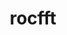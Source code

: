 ---
title: "rocfft"
layout: cache
categories: [package, develop]
meta: {"versions": ["6.1.2"], "compilers": ["gcc@=11.4.0"], "oss": ["ubuntu22.04"], "platforms": ["linux"], "targets": ["x86_64_v3"], "stacks": ["e4s", "ml-linux-x86_64-rocm", "root"], "num_specs": 19, "num_specs_by_stack": {"root": 19, "e4s": 2, "ml-linux-x86_64-rocm": 7}}
spec_details: [{"hash": "rknvzoocomnkoe4tn57fc77k3q7xkdnk", "compiler": "gcc@=11.4.0", "versions": ["6.1.2"], "os": "ubuntu22.04", "platform": "linux", "target": "x86_64_v3", "variants": ["amdgpu_target=auto", "amdgpu_target_sram_ecc=auto", "build_system=cmake", "build_type=Release", "generator=make", "~ipo", "patches=0f79d30"], "stacks": ["root"], "size": "-", "tarball": "https://binaries.spack.io/develop/build_cache/linux-ubuntu22.04-x86_64_v3/gcc-11.4.0/rocfft-6.1.2/linux-ubuntu22.04-x86_64_v3-gcc-11.4.0-rocfft-6.1.2-rknvzoocomnkoe4tn57fc77k3q7xkdnk.spack"}, {"hash": "4zgz7zx6dlvyf6ukcu6e7t2rgssnishy", "compiler": "gcc@=11.4.0", "versions": ["6.1.2"], "os": "ubuntu22.04", "platform": "linux", "target": "x86_64_v3", "variants": ["amdgpu_target=auto", "amdgpu_target_sram_ecc=auto", "build_system=cmake", "build_type=Release", "generator=make", "~ipo", "patches=0f79d30"], "stacks": ["root"], "size": "-", "tarball": "https://binaries.spack.io/develop/build_cache/linux-ubuntu22.04-x86_64_v3/gcc-11.4.0/rocfft-6.1.2/linux-ubuntu22.04-x86_64_v3-gcc-11.4.0-rocfft-6.1.2-4zgz7zx6dlvyf6ukcu6e7t2rgssnishy.spack"}, {"hash": "jyhuxm2mallr27ggs2jcm3qs4vivinas", "compiler": "gcc@=11.4.0", "versions": ["6.1.2"], "os": "ubuntu22.04", "platform": "linux", "target": "x86_64_v3", "variants": ["amdgpu_target=auto", "amdgpu_target_sram_ecc=auto", "build_system=cmake", "build_type=Release", "generator=make", "~ipo", "patches=0f79d30"], "stacks": ["root"], "size": "-", "tarball": "https://binaries.spack.io/develop/build_cache/linux-ubuntu22.04-x86_64_v3/gcc-11.4.0/rocfft-6.1.2/linux-ubuntu22.04-x86_64_v3-gcc-11.4.0-rocfft-6.1.2-jyhuxm2mallr27ggs2jcm3qs4vivinas.spack"}, {"hash": "mgmd7yx2peh5azj474lmwx2lpvxd7zqn", "compiler": "gcc@=11.4.0", "versions": ["6.1.2"], "os": "ubuntu22.04", "platform": "linux", "target": "x86_64_v3", "variants": ["amdgpu_target=auto", "amdgpu_target_sram_ecc=auto", "build_system=cmake", "build_type=Release", "generator=make", "~ipo", "patches=0f79d30"], "stacks": ["e4s", "root"], "size": "-", "tarball": "https://binaries.spack.io/develop/build_cache/linux-ubuntu22.04-x86_64_v3/gcc-11.4.0/rocfft-6.1.2/linux-ubuntu22.04-x86_64_v3-gcc-11.4.0-rocfft-6.1.2-mgmd7yx2peh5azj474lmwx2lpvxd7zqn.spack"}, {"hash": "45i3dnmopeglnynzkjtnc4vtjrj4l6wf", "compiler": "gcc@=11.4.0", "versions": ["6.1.2"], "os": "ubuntu22.04", "platform": "linux", "target": "x86_64_v3", "variants": ["amdgpu_target=auto", "amdgpu_target_sram_ecc=auto", "build_system=cmake", "build_type=Release", "generator=make", "~ipo", "patches=0f79d30"], "stacks": ["root"], "size": "-", "tarball": "https://binaries.spack.io/develop/build_cache/linux-ubuntu22.04-x86_64_v3/gcc-11.4.0/rocfft-6.1.2/linux-ubuntu22.04-x86_64_v3-gcc-11.4.0-rocfft-6.1.2-45i3dnmopeglnynzkjtnc4vtjrj4l6wf.spack"}, {"hash": "3nh3sduafsaomqsm4epz5tx5n5jiyryr", "compiler": "gcc@=11.4.0", "versions": ["6.1.2"], "os": "ubuntu22.04", "platform": "linux", "target": "x86_64_v3", "variants": ["amdgpu_target=auto", "amdgpu_target_sram_ecc=auto", "build_system=cmake", "build_type=Release", "generator=make", "~ipo", "patches=0f79d30"], "stacks": ["root"], "size": "-", "tarball": "https://binaries.spack.io/develop/build_cache/linux-ubuntu22.04-x86_64_v3/gcc-11.4.0/rocfft-6.1.2/linux-ubuntu22.04-x86_64_v3-gcc-11.4.0-rocfft-6.1.2-3nh3sduafsaomqsm4epz5tx5n5jiyryr.spack"}, {"hash": "bt6mv7fvx5nznamtr4rhnsl7652dyjap", "compiler": "gcc@=11.4.0", "versions": ["6.1.2"], "os": "ubuntu22.04", "platform": "linux", "target": "x86_64_v3", "variants": ["amdgpu_target=auto", "amdgpu_target_sram_ecc=auto", "build_system=cmake", "build_type=Release", "generator=make", "~ipo", "patches=0f79d30"], "stacks": ["root"], "size": "-", "tarball": "https://binaries.spack.io/develop/build_cache/linux-ubuntu22.04-x86_64_v3/gcc-11.4.0/rocfft-6.1.2/linux-ubuntu22.04-x86_64_v3-gcc-11.4.0-rocfft-6.1.2-bt6mv7fvx5nznamtr4rhnsl7652dyjap.spack"}, {"hash": "f7bezulpo3iiz6unuyclztpd4n3ne7qk", "compiler": "gcc@=11.4.0", "versions": ["6.1.2"], "os": "ubuntu22.04", "platform": "linux", "target": "x86_64_v3", "variants": ["amdgpu_target=auto", "amdgpu_target_sram_ecc=auto", "build_system=cmake", "build_type=Release", "generator=make", "~ipo", "patches=0f79d30"], "stacks": ["e4s", "root"], "size": "-", "tarball": "https://binaries.spack.io/develop/build_cache/linux-ubuntu22.04-x86_64_v3/gcc-11.4.0/rocfft-6.1.2/linux-ubuntu22.04-x86_64_v3-gcc-11.4.0-rocfft-6.1.2-f7bezulpo3iiz6unuyclztpd4n3ne7qk.spack"}, {"hash": "oqb3jtuuuaja3aeimixobwcetvdbhbfy", "compiler": "gcc@=11.4.0", "versions": ["6.1.2"], "os": "ubuntu22.04", "platform": "linux", "target": "x86_64_v3", "variants": ["amdgpu_target=auto", "amdgpu_target_sram_ecc=auto", "build_system=cmake", "build_type=Release", "generator=make", "~ipo", "patches=0f79d30"], "stacks": ["root"], "size": "-", "tarball": "https://binaries.spack.io/develop/build_cache/linux-ubuntu22.04-x86_64_v3/gcc-11.4.0/rocfft-6.1.2/linux-ubuntu22.04-x86_64_v3-gcc-11.4.0-rocfft-6.1.2-oqb3jtuuuaja3aeimixobwcetvdbhbfy.spack"}, {"hash": "ekph77cshxiiyd43yeaspixe4wrqdmas", "compiler": "gcc@=11.4.0", "versions": ["6.1.2"], "os": "ubuntu22.04", "platform": "linux", "target": "x86_64_v3", "variants": ["amdgpu_target=auto", "amdgpu_target_sram_ecc=auto", "build_system=cmake", "build_type=Release", "generator=make", "~ipo", "patches=0f79d30"], "stacks": ["root"], "size": "-", "tarball": "https://binaries.spack.io/develop/build_cache/linux-ubuntu22.04-x86_64_v3/gcc-11.4.0/rocfft-6.1.2/linux-ubuntu22.04-x86_64_v3-gcc-11.4.0-rocfft-6.1.2-ekph77cshxiiyd43yeaspixe4wrqdmas.spack"}, {"hash": "ahve2rrslcpnulwcrnxq5t4ebhrjwm5g", "compiler": "gcc@=11.4.0", "versions": ["6.1.2"], "os": "ubuntu22.04", "platform": "linux", "target": "x86_64_v3", "variants": ["amdgpu_target=auto", "amdgpu_target_sram_ecc=auto", "build_system=cmake", "build_type=Release", "generator=make", "~ipo", "patches=0f79d30"], "stacks": ["root"], "size": "-", "tarball": "https://binaries.spack.io/develop/build_cache/linux-ubuntu22.04-x86_64_v3/gcc-11.4.0/rocfft-6.1.2/linux-ubuntu22.04-x86_64_v3-gcc-11.4.0-rocfft-6.1.2-ahve2rrslcpnulwcrnxq5t4ebhrjwm5g.spack"}, {"hash": "tsozq25igowprvqao4muups3kpxm33q6", "compiler": "gcc@=11.4.0", "versions": ["6.1.2"], "os": "ubuntu22.04", "platform": "linux", "target": "x86_64_v3", "variants": ["amdgpu_target=auto", "amdgpu_target_sram_ecc=auto", "build_system=cmake", "build_type=Release", "generator=make", "~ipo", "patches=0f79d30"], "stacks": ["root"], "size": "-", "tarball": "https://binaries.spack.io/develop/build_cache/linux-ubuntu22.04-x86_64_v3/gcc-11.4.0/rocfft-6.1.2/linux-ubuntu22.04-x86_64_v3-gcc-11.4.0-rocfft-6.1.2-tsozq25igowprvqao4muups3kpxm33q6.spack"}, {"hash": "uemroehj6ousdhbjadtocbjkkxduxfgw", "compiler": "gcc@=11.4.0", "versions": ["6.1.2"], "os": "ubuntu22.04", "platform": "linux", "target": "x86_64_v3", "variants": ["amdgpu_target=gfx90a", "amdgpu_target_sram_ecc=auto", "build_system=cmake", "build_type=Release", "generator=make", "~ipo", "patches=0f79d30"], "stacks": ["ml-linux-x86_64-rocm", "root"], "size": "-", "tarball": "https://binaries.spack.io/develop/build_cache/linux-ubuntu22.04-x86_64_v3/gcc-11.4.0/rocfft-6.1.2/linux-ubuntu22.04-x86_64_v3-gcc-11.4.0-rocfft-6.1.2-uemroehj6ousdhbjadtocbjkkxduxfgw.spack"}, {"hash": "uqmahriqg3pxjzlzgmalo473odhvndzg", "compiler": "gcc@=11.4.0", "versions": ["6.1.2"], "os": "ubuntu22.04", "platform": "linux", "target": "x86_64_v3", "variants": ["amdgpu_target=gfx90a", "amdgpu_target_sram_ecc=auto", "build_system=cmake", "build_type=Release", "generator=make", "~ipo", "patches=0f79d30"], "stacks": ["ml-linux-x86_64-rocm", "root"], "size": "-", "tarball": "https://binaries.spack.io/develop/build_cache/linux-ubuntu22.04-x86_64_v3/gcc-11.4.0/rocfft-6.1.2/linux-ubuntu22.04-x86_64_v3-gcc-11.4.0-rocfft-6.1.2-uqmahriqg3pxjzlzgmalo473odhvndzg.spack"}, {"hash": "ajamnrfwze55v5q2a45lipd2wygwujwi", "compiler": "gcc@=11.4.0", "versions": ["6.1.2"], "os": "ubuntu22.04", "platform": "linux", "target": "x86_64_v3", "variants": ["amdgpu_target=gfx90a", "amdgpu_target_sram_ecc=auto", "build_system=cmake", "build_type=Release", "generator=make", "~ipo", "patches=0f79d30"], "stacks": ["ml-linux-x86_64-rocm", "root"], "size": "-", "tarball": "https://binaries.spack.io/develop/build_cache/linux-ubuntu22.04-x86_64_v3/gcc-11.4.0/rocfft-6.1.2/linux-ubuntu22.04-x86_64_v3-gcc-11.4.0-rocfft-6.1.2-ajamnrfwze55v5q2a45lipd2wygwujwi.spack"}, {"hash": "oar6awsrittiviwukdt2lhtffrz7mzho", "compiler": "gcc@=11.4.0", "versions": ["6.1.2"], "os": "ubuntu22.04", "platform": "linux", "target": "x86_64_v3", "variants": ["amdgpu_target=gfx90a", "amdgpu_target_sram_ecc=auto", "build_system=cmake", "build_type=Release", "generator=make", "~ipo", "patches=0f79d30"], "stacks": ["ml-linux-x86_64-rocm", "root"], "size": "-", "tarball": "https://binaries.spack.io/develop/build_cache/linux-ubuntu22.04-x86_64_v3/gcc-11.4.0/rocfft-6.1.2/linux-ubuntu22.04-x86_64_v3-gcc-11.4.0-rocfft-6.1.2-oar6awsrittiviwukdt2lhtffrz7mzho.spack"}, {"hash": "taljz4qwawe2jroxuokrjj7snnqdoayi", "compiler": "gcc@=11.4.0", "versions": ["6.1.2"], "os": "ubuntu22.04", "platform": "linux", "target": "x86_64_v3", "variants": ["amdgpu_target=gfx90a", "amdgpu_target_sram_ecc=auto", "build_system=cmake", "build_type=Release", "generator=make", "~ipo", "patches=0f79d30"], "stacks": ["ml-linux-x86_64-rocm", "root"], "size": "-", "tarball": "https://binaries.spack.io/develop/build_cache/linux-ubuntu22.04-x86_64_v3/gcc-11.4.0/rocfft-6.1.2/linux-ubuntu22.04-x86_64_v3-gcc-11.4.0-rocfft-6.1.2-taljz4qwawe2jroxuokrjj7snnqdoayi.spack"}, {"hash": "igze7ql24sqw65wjdyvd24xff2mz7gxr", "compiler": "gcc@=11.4.0", "versions": ["6.1.2"], "os": "ubuntu22.04", "platform": "linux", "target": "x86_64_v3", "variants": ["amdgpu_target=gfx90a", "amdgpu_target_sram_ecc=auto", "build_system=cmake", "build_type=Release", "generator=make", "~ipo", "patches=0f79d30"], "stacks": ["ml-linux-x86_64-rocm", "root"], "size": "-", "tarball": "https://binaries.spack.io/develop/build_cache/linux-ubuntu22.04-x86_64_v3/gcc-11.4.0/rocfft-6.1.2/linux-ubuntu22.04-x86_64_v3-gcc-11.4.0-rocfft-6.1.2-igze7ql24sqw65wjdyvd24xff2mz7gxr.spack"}, {"hash": "iwwzy7dvojrualh7dnyeaq7nsdmf7aoo", "compiler": "gcc@=11.4.0", "versions": ["6.1.2"], "os": "ubuntu22.04", "platform": "linux", "target": "x86_64_v3", "variants": ["amdgpu_target=gfx90a", "amdgpu_target_sram_ecc=auto", "build_system=cmake", "build_type=Release", "generator=make", "~ipo", "patches=0f79d30"], "stacks": ["ml-linux-x86_64-rocm", "root"], "size": "-", "tarball": "https://binaries.spack.io/develop/build_cache/linux-ubuntu22.04-x86_64_v3/gcc-11.4.0/rocfft-6.1.2/linux-ubuntu22.04-x86_64_v3-gcc-11.4.0-rocfft-6.1.2-iwwzy7dvojrualh7dnyeaq7nsdmf7aoo.spack"}]
---
